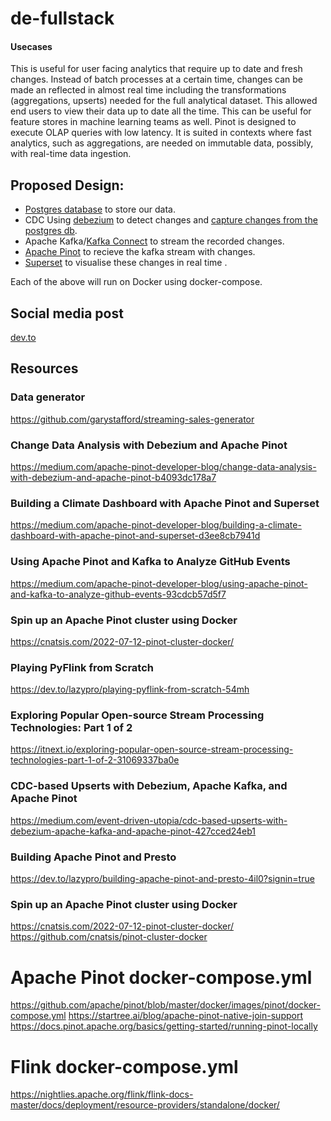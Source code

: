 # de-fullstack

#### Usecases
This is useful for user facing analytics that require up to date and fresh changes. Instead of batch processes at a certain time, changes can be made an reflected in almost real time including the transformations (aggregations, upserts) needed for the full analytical dataset. This allowed end users to view their data up to date all the time.
This can be useful for feature stores in machine learning teams as well.
Pinot is designed to execute OLAP queries with low latency. It is suited in contexts where fast analytics, such as aggregations, are needed on immutable data, possibly, with real-time data ingestion.

## Proposed Design:
- [Postgres database](https://www.postgresql.org/about/) to store our data.
- CDC Using [debezium](https://debezium.io/#:~:text=Debezium%20is%20an%20open%20source,apps%20commit%20to%20your%20databases.) to detect changes and [capture changes from the postgres db](https://docs.confluent.io/5.4.4/connect/debezium-connect-postgres/index.html#:~:text=The%20Debezium%20PostgreSQL%20Connector%20is,level%20changes%20to%20that%20data.).
- Apache Kafka/[Kafka Connect](https://www.baeldung.com/kafka-connectors-guide) to stream the recorded changes.
- [Apache Pinot](https://docs.pinot.apache.org/) to recieve the kafka stream with changes.
- [Superset](https://superset.apache.org/docs/intro/) to visualise these changes in real time .

Each of the above will run on Docker using docker-compose.

## Social media post
[dev.to](https://dev.to/nvsk/data-transformations-on-streaming-data-1pae-temp-slug-2760683?preview=25f97e65807b910fa1d70ebe04c2ded8ab8a42fd7327ed4d92136d1db461236ef96cd8409334221b27dd4d84814748d6de13d25b62b9892f1310f75b)

## Resources
### Data generator
https://github.com/garystafford/streaming-sales-generator

### Change Data Analysis with Debezium and Apache Pinot
https://medium.com/apache-pinot-developer-blog/change-data-analysis-with-debezium-and-apache-pinot-b4093dc178a7

### Building a Climate Dashboard with Apache Pinot and Superset
https://medium.com/apache-pinot-developer-blog/building-a-climate-dashboard-with-apache-pinot-and-superset-d3ee8cb7941d

### Using Apache Pinot and Kafka to Analyze GitHub Events
https://medium.com/apache-pinot-developer-blog/using-apache-pinot-and-kafka-to-analyze-github-events-93cdcb57d5f7

### Spin up an Apache Pinot cluster using Docker
https://cnatsis.com/2022-07-12-pinot-cluster-docker/

### Playing PyFlink from Scratch
https://dev.to/lazypro/playing-pyflink-from-scratch-54mh

### Exploring Popular Open-source Stream Processing Technologies: Part 1 of 2
https://itnext.io/exploring-popular-open-source-stream-processing-technologies-part-1-of-2-31069337ba0e

### CDC-based Upserts with Debezium, Apache Kafka, and Apache Pinot
https://medium.com/event-driven-utopia/cdc-based-upserts-with-debezium-apache-kafka-and-apache-pinot-427cced24eb1

### Building Apache Pinot and Presto
https://dev.to/lazypro/building-apache-pinot-and-presto-4il0?signin=true

### Spin up an Apache Pinot cluster using Docker
https://cnatsis.com/2022-07-12-pinot-cluster-docker/
https://github.com/cnatsis/pinot-cluster-docker


# Apache Pinot docker-compose.yml
https://github.com/apache/pinot/blob/master/docker/images/pinot/docker-compose.yml
https://startree.ai/blog/apache-pinot-native-join-support
https://docs.pinot.apache.org/basics/getting-started/running-pinot-locally

# Flink docker-compose.yml
https://nightlies.apache.org/flink/flink-docs-master/docs/deployment/resource-providers/standalone/docker/